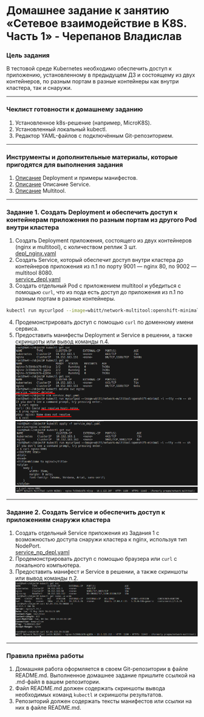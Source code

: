 # Домашнее задание к занятию «Сетевое взаимодействие в K8S. Часть 1» - Черепанов Владислав

### Цель задания

В тестовой среде Kubernetes необходимо обеспечить доступ к приложению, установленному в предыдущем ДЗ и состоящему из двух контейнеров, по разным портам в разные контейнеры как внутри кластера, так и снаружи.

------

### Чеклист готовности к домашнему заданию

1. Установленное k8s-решение (например, MicroK8S).
2. Установленный локальный kubectl.
3. Редактор YAML-файлов с подключённым Git-репозиторием.

------

### Инструменты и дополнительные материалы, которые пригодятся для выполнения задания

1. [Описание](https://kubernetes.io/docs/concepts/workloads/controllers/deployment/) Deployment и примеры манифестов.
2. [Описание](https://kubernetes.io/docs/concepts/services-networking/service/) Описание Service.
3. [Описание](https://github.com/wbitt/Network-MultiTool) Multitool.

------

### Задание 1. Создать Deployment и обеспечить доступ к контейнерам приложения по разным портам из другого Pod внутри кластера

1. Создать Deployment приложения, состоящего из двух контейнеров (nginx и multitool), с количеством реплик 3 шт.  
[depl_nginx.yaml](https://github.com/plusvaldis/kuber-homeworks/blob/main/1.4/object/depl_nginx.yaml "Деплой") 
2. Создать Service, который обеспечит доступ внутри кластера до контейнеров приложения из п.1 по порту 9001 — nginx 80, по 9002 — multitool 8080.  
[service_depl.yaml](https://github.com/plusvaldis/kuber-homeworks/blob/main/1.4/object/service_depl.yaml "service") 
3. Создать отдельный Pod с приложением multitool и убедиться с помощью `curl`, что из пода есть доступ до приложения из п.1 по разным портам в разные контейнеры.  
```bash
kubectl run mycurlpod --image=wbitt/network-multitool:openshift-minimal -i --tty --rm -- sh
```
4. Продемонстрировать доступ с помощью `curl` по доменному имени сервиса.  
5. Предоставить манифесты Deployment и Service в решении, а также скриншоты или вывод команды п.4.  
![curl_1](https://github.com/plusvaldis/kuber-homeworks/blob/main/1.4/img/curl_1.png)  
![curl_2](https://github.com/plusvaldis/kuber-homeworks/blob/main/1.4/img/curl_2.png)  
![curl_3](https://github.com/plusvaldis/kuber-homeworks/blob/main/1.4/img/curl_3.png)  

------

### Задание 2. Создать Service и обеспечить доступ к приложениям снаружи кластера

1. Создать отдельный Service приложения из Задания 1 с возможностью доступа снаружи кластера к nginx, используя тип NodePort.  
[service_np_depl.yaml](https://github.com/plusvaldis/kuber-homeworks/blob/main/1.4/object/service_np_depl.yaml "service_np") 
2. Продемонстрировать доступ с помощью браузера или `curl` с локального компьютера.
3. Предоставить манифест и Service в решении, а также скриншоты или вывод команды п.2.  
![curl_1](https://github.com/plusvaldis/kuber-homeworks/blob/main/1.4/img/curl_4.png)  

------

### Правила приёма работы

1. Домашняя работа оформляется в своем Git-репозитории в файле README.md. Выполненное домашнее задание пришлите ссылкой на .md-файл в вашем репозитории.
2. Файл README.md должен содержать скриншоты вывода необходимых команд `kubectl` и скриншоты результатов.
3. Репозиторий должен содержать тексты манифестов или ссылки на них в файле README.md.

